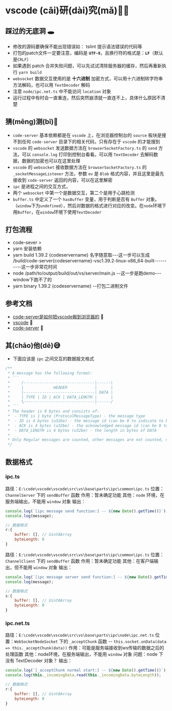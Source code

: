 # vscode (cāi)研(dài)究(mǎ)👨‍💻

## 踩过的无底洞 🕳

-   修改的源码要确保不能出现错误如： tslint 提示语法错误的代码等
-   打包的patch文件一定要注意，编码是 __`UTF-8`__，且换行符的格式是：__`LF`__（默认是`CRLF`）
-   如果遇到 patch 合并失败问题，可以先试试清除服务器的缓存，然后再重新执行 `yarn build`
-   `websocket` 数据交互使用的是 __十六进制__ 加密方式，可以用十六进制转字符串方法解码，也可以用 `TextDecoder` 解码
-   注意 `node/ipc.net.ts` 中不能访问 `location` 对象
-   运行过程中有时会一直重连，然后突然崩溃就一直连不上，具体什么原因不清楚

## 猜(mēng)测(bī)🤔

-   `code-server` 基本依赖都是在 `vscode` 上，在浏览器控制台的 `source` 板块是搜不到任何 `code-server` 目录下的相关代码，只有存在于 `vscode` 的才能搜到
-   `vscode` 的 `websocket` 发送数据方法在 `browserSocketFactory.ts` 的 `send` 方法，可以 `console.log` 打印到控制台看看。可以用 `TextDecoder` 去解码数据，数据的加密也可以在这里处理
-   `vscode` 的 `websocket` 接收数据方法在 `browserSocketFactory.ts` 的 `_socketMessageListener` 方法，参数 `ev` 是 `Blob` 格式内容，并且这里是最先接收到 `code-server` 返回的内容，可以在这里解密
-   `ipc` 是进程之间的交互方式，
-   两个 `websocket` 中第一个是数据交互，第二个是用于心跳检测
-   `buffer.ts` 中定义了一个 `hasBuffer` 变量，用于判断是否有 `Buffer` 对象。（`window`下为`undefined`），然后对数据的格式进行对应的改变。在`node`环境下用`Buffer`，在`window`环境下使用`TextDecoder`

## 打包流程

-   code-sever >
-   yarn 安装依赖
-   yarn build 1.39.2 {codeservername}  名字随意取---这一步可以生成   /build/code-server{codeservername}-vsc1.39.2-linux-x86_64-built----------这一步非常花时间
-   node /path/to/output/build/out/vs/server/main.js	--这一步是跑demo---window下跑不了的
-   yarn binary 1.39.2 {codeservername} 	--打包二进制文件

## 参考文档

-   [code-server是如何把vscode搬到浏览器的](https://juejin.cn/post/6844904024005672968) 🚀
-   [vscode](https://github.com/microsoft/vscode) 🚀
-   [code-server](https://github.com/cdr/code-server) 🚀

## 其(chāo)他(dē)😅

-   下面应该是 `ipc` 之间交互的数据报文格式

```javascript
/**
 * A message has the following format:
 * ```
 *     /-------------------------------|------\
 *     |             HEADER            |      |
 *     |-------------------------------| DATA |
 *     | TYPE | ID | ACK | DATA_LENGTH |      |
 *     \-------------------------------|------/
 * ```
 * The header is 9 bytes and consists of:
 *  - TYPE is 1 byte (ProtocolMessageType) - the message type
 *  - ID is 4 bytes (u32be) - the message id (can be 0 to indicate to be ignored)
 *  - ACK is 4 bytes (u32be) - the acknowledged message id (can be 0 to indicate to be ignored)
 *  - DATA_LENGTH is 4 bytes (u32be) - the length in bytes of DATA
 *
 * Only Regular messages are counted, other messages are not counted, nor acknowledged.
 */
```

## 数据格式

### ipc.ts

路径：`E:\code\vscode\vscode\src\vs\base\parts\ipc\common\ipc.ts`
位置：`ChannelServer` 下的 `sendBuffer` 函数
作用：暂未确定功能
其他：`node` 环境，在服务端输出，不能用 `window` 对象
输出：

```javascript
console.log(`[ipc message send function:] -- ${new Date().getTime()}`);
console.log(message);

// 数据格式
r:{
	buffer: [],	// Uint8Array
	byteLength: 0
}
```

路径：`E:\code\vscode\vscode\src\vs\base\parts\ipc\common\ipc.ts`
位置：`ChannelClient` 下的 `sendBuffer` 函数
作用：暂未确定功能
其他：在客户端输出，但不能用 `window` 对象
输出：

```javascript
console.log(`[ipc message server send function:] -- ${new Date().getTime()}`);
console.log(message);

// 数据格式
s:{
	buffer: [],	// Uint8Array
	byteLength: 0
}
```

### ipc.net.ts

路径：`E:\code\vscode\vscode\src\vs\base\parts\ipc\node\ipc.net.ts`
位置：`WebSocketNodeSocket` 下的 `_acceptChunk` 函数 -- `this.socket.onData(data => this._acceptChunk(data))`
作用：可能是服务端接收到ws传输的数据之后的处理函数
其他：node环境，在服务端输出，不能用 `window` 对象
问题：node 下没有 TextDecoder 对象？
输出：

```javascript
console.log(`[_acceptChunk normal start:] -- ${new Date().getTime()}`);
console.log(this._incomingData.read(this._incomingData.byteLength));

// 数据格式
r:{
	buffer: [],	// Uint8Array
	byteLength: 0
}
```
